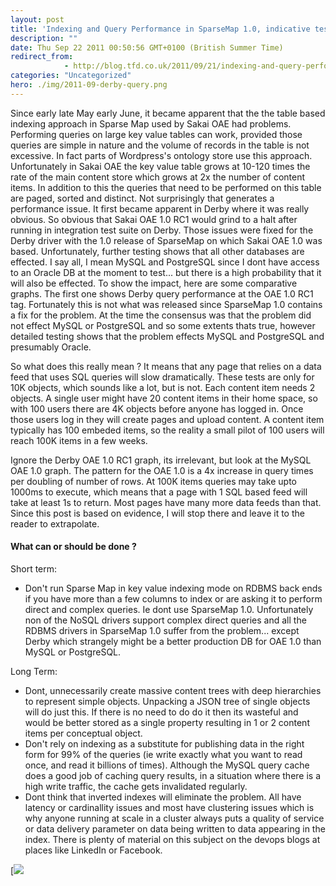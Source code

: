 ```yaml
---
layout: post
title: 'Indexing and Query Performance in SparseMap 1.0, indicative tests'
description: ""
date: Thu Sep 22 2011 00:50:56 GMT+0100 (British Summer Time)
redirect_from: 
            - http://blog.tfd.co.uk/2011/09/21/indexing-and-query-performance-in-sparsemap-1-0-indicative-tests/
categories: "Uncategorized"
hero: ./img/2011-09-derby-query.png
---
```

Since early late May early June, it became apparent that the the table based indexing approach in Sparse Map used by Sakai OAE had problems. Performing queries on large key value tables can work, provided those queries are simple in nature and the volume of records in the table is not excessive. In fact parts of Wordpress's ontology store use this approach. Unfortunately in Sakai OAE the key value table grows at 10-120 times the rate of the main content store which grows at 2x the number of content items. In addition to this the queries that need to be performed on this table are paged, sorted and distinct. Not surprisingly that generates a performance issue. It first became apparent in Derby where it was really obvious. So obvious that Sakai OAE 1.0 RC1 would grind to a halt after running in integration test suite on Derby. Those issues were fixed for the Derby driver with the 1.0 release of SparseMap on which Sakai OAE 1.0 was based. Unfortunately, further testing shows that all other databases are effected. I say all, I mean MySQL and PostgreSQL since I dont have access to an Oracle DB at the moment to test... but there is a high probability that it will also be effected. To show the impact, here are some comparative graphs. The first one shows Derby query performance at the OAE 1.0 RC1 tag. Fortunately this is not what was released since SparseMap 1.0 contains a fix for the problem. At the time the consensus was that the problem did not effect MySQL or PostgreSQL and so some extents thats true, however detailed testing shows that the problem effects MySQL and PostgreSQL and presumably Oracle.

So what does this really mean ? It means that any page that relies on a data feed that uses SQL queries will slow dramatically. These tests are only for 10K objects, which sounds like a lot, but is not. Each content item needs 2 objects. A single user might have 20 content items in their home space, so with 100 users there are 4K objects before anyone has logged in. Once those users log in they will create pages and upload content. A content item typically has 100 embeded items, so the reality a small pilot of 100 users will reach 100K items in a few weeks.

Ignore the Derby OAE 1.0 RC1 graph, its irrelevant, but look at the MySQL OAE 1.0 graph. The pattern for the OAE 1.0 is a 4x increase in query times per doubling of number of rows. At 100K items queries may take upto 1000ms to execute, which means that a page with 1 SQL based feed will take at least 1s to return. Most pages have many more data feeds than that. Since this post is based on evidence, I will stop there and leave it to the reader to extrapolate.

#### What can or should be done ?

Short term:

- Don't run Sparse Map in key value indexing mode on RDBMS back ends if you have more than a few columns to index or are asking it to perform direct and complex queries. Ie dont use SparseMap 1.0. Unfortunately non of the NoSQL drivers support complex direct queries and all the RDBMS drivers in SparseMap 1.0 suffer from the problem... except Derby which strangely might be a better production DB for OAE 1.0 than MySQL or PostgreSQL.

Long Term:

- Dont, unnecessarily create massive content trees with deep hierarchies to represent simple objects. Unpacking a JSON tree of single objects will do just this. If there is no need to do do it then its wasteful and would be better stored as a single property resulting in 1 or 2 content items per conceptual object.
- Don't rely on indexing as a substitute for publishing data in the right form for 99% of the queries (ie write exactly what you want to read once, and read it billions of times). Although the MySQL query cache does a good job of caching query results, in a situation where there is a high write traffic, the cache gets invalidated regularly.
- Dont think that inverted indexes will eliminate the problem. All have latency or cardinallity issues and most have clustering issues which is why anyone running at scale in a cluster always puts a quality of service or data delivery parameter on data being written to data appearing in the index. There is plenty of material on this subject on the devops blogs at places like LinkedIn or Facebook.

[![](./img/2011/09/derby-query.png)
